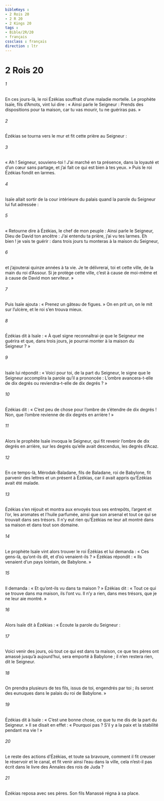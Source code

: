 ```yaml
---
bibleKeys : 
- 2 Rois 20
- 2 R 20
- 2 Kings 20
tags : 
- Bible/2R/20
- français
cssclass : français
direction : ltr
---
```


# 2 Rois 20

###### 1
En ces jours-là, le roi Ézékias souffrait d’une maladie mortelle. Le prophète Isaïe, fils d’Amots, vint lui dire : « Ainsi parle le Seigneur : Prends des dispositions pour ta maison, car tu vas mourir, tu ne guériras pas. »
###### 2
Ézékias se tourna vers le mur et fit cette prière au Seigneur :
###### 3
« Ah ! Seigneur, souviens-toi ! J’ai marché en ta présence, dans la loyauté et d’un cœur sans partage, et j’ai fait ce qui est bien à tes yeux. » Puis le roi Ézékias fondit en larmes.
###### 4
Isaïe allait sortir de la cour intérieure du palais quand la parole du Seigneur lui fut adressée :
###### 5
« Retourne dire à Ézékias, le chef de mon peuple : Ainsi parle le Seigneur, Dieu de David ton ancêtre : J’ai entendu ta prière, j’ai vu tes larmes. Eh bien ! je vais te guérir : dans trois jours tu monteras à la maison du Seigneur,
###### 6
et j’ajouterai quinze années à ta vie. Je te délivrerai, toi et cette ville, de la main du roi d’Assour. Si je protège cette ville, c’est à cause de moi-même et à cause de David mon serviteur. »
###### 7
Puis Isaïe ajouta : « Prenez un gâteau de figues. » On en prit un, on le mit sur l’ulcère, et le roi s’en trouva mieux.
###### 8
Ézékias dit à Isaïe : « À quel signe reconnaîtrai-je que le Seigneur me guérira et que, dans trois jours, je pourrai monter à la maison du Seigneur ? »
###### 9
Isaïe lui répondit : « Voici pour toi, de la part du Seigneur, le signe que le Seigneur accomplira la parole qu’il a prononcée : L’ombre avancera-t-elle de dix degrés ou reviendra-t-elle de dix degrés ? »
###### 10
Ézékias dit : « C’est peu de chose pour l’ombre de s’étendre de dix degrés ! Non, que l’ombre revienne de dix degrés en arrière ! »
###### 11
Alors le prophète Isaïe invoqua le Seigneur, qui fit revenir l’ombre de dix degrés en arrière, sur les degrés qu’elle avait descendus, les degrés d’Acaz.
###### 12
En ce temps-là, Mérodak-Baladane, fils de Baladane, roi de Babylone, fit parvenir des lettres et un présent à Ézékias, car il avait appris qu’Ézékias avait été malade.
###### 13
Ézékias s’en réjouit et montra aux envoyés tous ses entrepôts, l’argent et l’or, les aromates et l’huile parfumée, ainsi que son arsenal et tout ce qui se trouvait dans ses trésors. Il n’y eut rien qu’Ézékias ne leur ait montré dans sa maison et dans tout son domaine.
###### 14
Le prophète Isaïe vint alors trouver le roi Ézékias et lui demanda : « Ces gens-là, qu’ont-ils dit, et d’où venaient-ils ? » Ézékias répondit : « Ils venaient d’un pays lointain, de Babylone. »
###### 15
Il demanda : « Et qu’ont-ils vu dans ta maison ? » Ézékias dit : « Tout ce qui se trouve dans ma maison, ils l’ont vu. Il n’y a rien, dans mes trésors, que je ne leur aie montré. »
###### 16
Alors Isaïe dit à Ézékias : « Écoute la parole du Seigneur :
###### 17
Voici venir des jours, où tout ce qui est dans ta maison, ce que tes pères ont amassé jusqu’à aujourd’hui, sera emporté à Babylone ; il n’en restera rien, dit le Seigneur.
###### 18
On prendra plusieurs de tes fils, issus de toi, engendrés par toi ; ils seront des eunuques dans le palais du roi de Babylone. »
###### 19
Ézékias dit à Isaïe : « C’est une bonne chose, ce que tu me dis de la part du Seigneur. » Il se disait en effet : « Pourquoi pas ? S’il y a la paix et la stabilité pendant ma vie ! »
###### 20
Le reste des actions d’Ézékias, et toute sa bravoure,
comment il fit creuser le réservoir et le canal,
et fit venir ainsi l’eau dans la ville,
cela n’est-il pas écrit dans le livre des Annales des rois de Juda ?
###### 21
Ézékias reposa avec ses pères.
Son fils Manassé régna à sa place.
